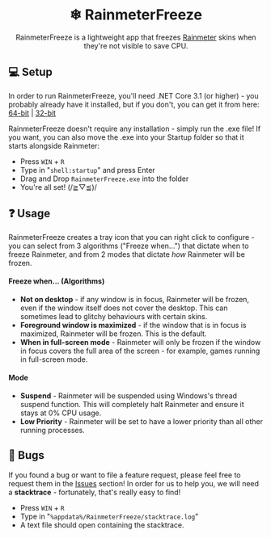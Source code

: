 <h1 align="center">❄ RainmeterFreeze</h1>
<p align="center">RainmeterFreeze is a lightweight app that freezes <a href="https://www.rainmeter.net/">Rainmeter</a> skins when they're not visible to save CPU.</p>

## 💻 Setup
In order to run RainmeterFreeze, you'll need .NET Core 3.1 (or higher) - you probably already have it installed, but if you don't, you can get it from here: <a href="https://dotnet.microsoft.com/en-us/download/dotnet/thank-you/runtime-desktop-3.1.24-windows-x64-installer">64-bit</a> | <a href="https://dotnet.microsoft.com/en-us/download/dotnet/thank-you/runtime-desktop-3.1.24-windows-x86-installer">32-bit</a>

RainmeterFreeze doesn't require any installation - simply run the .exe file! If you want, you can also move the .exe into your Startup folder so that it starts alongside Rainmeter:
- Press `WIN` + `R`
- Type in "`shell:startup`" and press Enter
- Drag and Drop `RainmeterFreeze.exe` into the folder
- You're all set! (/≧▽≦)/

## ❓ Usage
RainmeterFreeze creates a tray icon that you can right click to configure - you can select from 3 algorithms ("Freeze when...") that dictate when to freeze Rainmeter, and from
2 modes that dictate *how* Rainmeter will be frozen.

#### **Freeze when... (Algorithms)**
- **Not on desktop** - if any window is in focus, Rainmeter will be frozen, even if the window itself does not cover the desktop. This can sometimes lead to glitchy behaviours with certain skins.
- **Foreground window is maximized** - if the window that is in focus is maximized, Rainmeter will be frozen. This is the default.
- **When in full-screen mode** - Rainmeter will only be frozen if the window in focus covers the full area of the screen - for example, games running in full-screen mode.

#### **Mode**
- **Suspend** - Rainmeter will be suspended using Windows's thread suspend function. This will completely halt Rainmeter and ensure it stays at 0% CPU usage.
- **Low Priority** - Rainmeter will be set to have a lower priority than all other running processes.

## 🐛 Bugs
If you found a bug or want to file a feature request, please feel free to request them in the [Issues](https://github.com/ascpixi/RainmeterFreeze/issues) section! In order
for us to help you, we will need a **stacktrace** - fortunately, that's really easy to find!
- Press `WIN` + `R`
- Type in "`%appdata%/RainmeterFreeze/stacktrace.log`"
- A text file should open containing the stacktrace.
